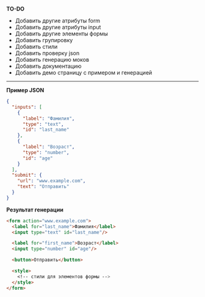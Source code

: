 **TO-DO**

- Добавить другие атрибуты form
- Добавить другие атрибуты input
- Добавить другие элементы формы
- Добавить групировку
- Добавить стили
- Добавить проверку json
- Добавить генерацию моков
- Добавить документацию
- Добавить демо страницу с примером и генерацией

---

**Пример JSON**

```json
{
  "inputs": [
    {
      "label": "Фамилия",
      "type": "text",
      "id": "last_name"
    },
    {
      "label": "Возраст",
      "type": "number",
      "id": "age"
    }
  ],
  "submit": {
    "url": "www.example.com",
    "text": "Отправить"
  }
}
```

**Результат генерации**

```html
<form action="www.example.com">
  <label for="last_name">Фамилия</label>
  <input type="text" id="last_name"/>

  <label for="first_name">Возраст</label>
  <input type="number" id="age"/>

  <button>Отправить</button>

  <style>
    <!-- стили для элементов формы -->
  </style>
</form>
```

